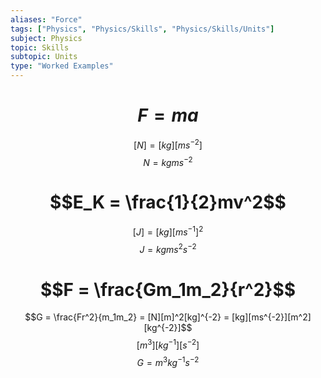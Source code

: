 ```yaml
---
aliases: "Force"
tags: ["Physics", "Physics/Skills", "Physics/Skills/Units"]
subject: Physics
topic: Skills
subtopic: Units
type: "Worked Examples"
---
```


# $$F = ma$$
$$[N] = [kg][ms^{-2}]$$
$$N = kgms^{-2}$$

# $$E_K = \frac{1}{2}mv^2$$
$$[J] = [kg][ms^{-1}]^2$$
$$J = kgms^2s^{-2}$$

# $$F = \frac{Gm_1m_2}{r^2}$$
$$G = \frac{Fr^2}{m_1m_2} = [N][m]^2[kg]^{-2} = [kg][ms^{-2}][m^2][kg^{-2}]$$
$$[m^3][kg^{-1}][s^{-2}]$$
$$G = m^3kg^{-1}s^{-2}$$